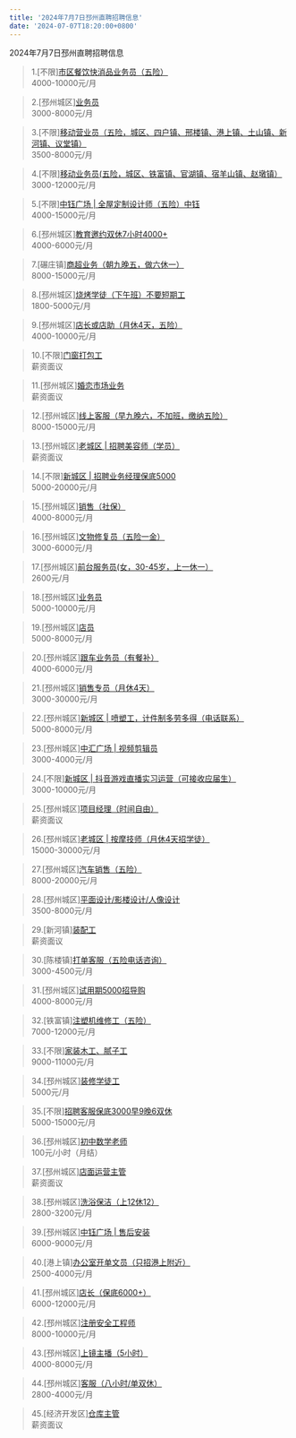 ```yaml
---
title: '2024年7月7日邳州直聘招聘信息'
date: '2024-07-07T18:20:00+0800'
---
```

2024年7月7日邳州直聘招聘信息
<!--more-->
>1.[不限][市区餐饮快消品业务员（五险）](https://www.pizhouzhipin.com/job/34549)<br>
>4000-10000元/月

>2.[邳州城区][业务员](https://www.pizhouzhipin.com/job/36249)<br>
>3000-8000元/月

>3.[不限][移动营业员（五险，城区、四户镇、邢楼镇、港上镇、土山镇、新河镇、议堂镇）](https://www.pizhouzhipin.com/job/32896)<br>
>3500-8000元/月

>4.[不限][移动业务员(五险，城区、铁富镇、官湖镇、宿羊山镇、赵墩镇）](https://www.pizhouzhipin.com/job/33150)<br>
>3000-12000元/月

>5.[不限][中钰广场 | 全屋定制设计师（五险）中钰](https://www.pizhouzhipin.com/job/34343)<br>
>4000-15000元/月

>6.[邳州城区][教育邀约双休7小时4000+](https://www.pizhouzhipin.com/job/34520)<br>
>4000-6000元/月

>7.[碾庄镇][商超业务（朝九晚五，做六休一）](https://www.pizhouzhipin.com/job/35783)<br>
>8000-15000元/月

>8.[邳州城区][烧烤学徒（下午班）不要短期工](https://www.pizhouzhipin.com/job/30726)<br>
>1800-5000元/月

>9.[邳州城区][店长或店助（月休4天，五险）](https://www.pizhouzhipin.com/job/23215)<br>
>4000-10000元/月

>10.[不限][门窗打包工](https://www.pizhouzhipin.com/job/21245)<br>
>薪资面议

>11.[邳州城区][婚恋市场业务](https://www.pizhouzhipin.com/job/35792)<br>
>薪资面议

>12.[邳州城区][线上客服（早九晚六，不加班，缴纳五险）](https://www.pizhouzhipin.com/job/33625)<br>
>8000-15000元/月

>13.[邳州城区][老城区 | 招聘美容师（学员）](https://www.pizhouzhipin.com/job/35311)<br>
>薪资面议

>14.[不限][新城区 | 招聘业务经理保底5000](https://www.pizhouzhipin.com/job/36214)<br>
>5000-20000元/月

>15.[邳州城区][销售（社保）](https://www.pizhouzhipin.com/job/24006)<br>
>4000-8000元/月

>16.[邳州城区][文物修复员（五险一金）](https://www.pizhouzhipin.com/job/25185)<br>
>3000-6000元/月

>17.[邳州城区][前台服务员(女，30-45岁，上一休一）](https://www.pizhouzhipin.com/job/35276)<br>
>2600元/月

>18.[邳州城区][业务员](https://www.pizhouzhipin.com/job/36184)<br>
>5000-10000元/月

>19.[邳州城区][店员](https://www.pizhouzhipin.com/job/36185)<br>
>5000-8000元/月

>20.[邳州城区][跟车业务员（有餐补）](https://www.pizhouzhipin.com/job/32711)<br>
>4000-6000元/月

>21.[邳州城区][销售专员（月休4天）](https://www.pizhouzhipin.com/job/36235)<br>
>3000-30000元/月

>22.[邳州城区][新城区 | 喷塑工，计件制多劳多得（电话联系）](https://www.pizhouzhipin.com/job/34824)<br>
>5000-8000元/月

>23.[邳州城区][中汇广场 | 视频剪辑员](https://www.pizhouzhipin.com/job/36225)<br>
>3000-4000元/月

>24.[不限][新城区 | 抖音游戏直播实习运营（可接收应届生）](https://www.pizhouzhipin.com/job/35835)<br>
>3000-10000元/月

>25.[邳州城区][项目经理（时间自由）](https://www.pizhouzhipin.com/job/36244)<br>
>薪资面议

>26.[邳州城区][老城区 | 按摩技师（月休4天招学徒）](https://www.pizhouzhipin.com/job/21872)<br>
>15000-30000元/月

>27.[邳州城区][汽车销售（五险）](https://www.pizhouzhipin.com/job/31599)<br>
>8000-20000元/月

>28.[邳州城区][平面设计/影楼设计/人像设计](https://www.pizhouzhipin.com/job/35863)<br>
>3500-8000元/月

>29.[新河镇][装配工](https://www.pizhouzhipin.com/job/31436)<br>
>薪资面议

>30.[陈楼镇][打单客服（五险电话咨询）](https://www.pizhouzhipin.com/job/32293)<br>
>3000-4500元/月

>31.[邳州城区][试用期5000招导购](https://www.pizhouzhipin.com/job/24762)<br>
>4000-8000元/月

>32.[铁富镇][注塑机维修工（五险）](https://www.pizhouzhipin.com/job/23673)<br>
>7000-12000元/月

>33.[不限][家装木工、腻子工](https://www.pizhouzhipin.com/job/33671)<br>
>9000-11000元/月

>34.[邳州城区][装修学徒工](https://www.pizhouzhipin.com/job/33079)<br>
>5000元/月

>35.[不限][招聘客服保底3000早9晚6双休](https://www.pizhouzhipin.com/job/25929)<br>
>5000-15000元/月

>36.[邳州城区][初中数学老师](https://www.pizhouzhipin.com/job/36241)<br>
>100元/小时（月结）

>37.[邳州城区][店面运营主管](https://www.pizhouzhipin.com/job/36238)<br>
>薪资面议

>38.[邳州城区][洗浴保洁（上12休12）](https://www.pizhouzhipin.com/job/23974)<br>
>2800-3200元/月

>39.[邳州城区][中钰广场 | 售后安装](https://www.pizhouzhipin.com/job/36222)<br>
>6000-9000元/月

>40.[港上镇][办公室开单文员（只招港上附近）](https://www.pizhouzhipin.com/job/36245)<br>
>2500-4000元/月

>41.[邳州城区][店长（保底6000+）](https://www.pizhouzhipin.com/job/36254)<br>
>6000-12000元/月

>42.[邳州城区][注册安全工程师](https://www.pizhouzhipin.com/job/36192)<br>
>8000-10000元/月

>43.[邳州城区][上镜主播（5小时）](https://www.pizhouzhipin.com/job/35147)<br>
>4000-8000元/月

>44.[邳州城区][客服（八小时/单双休）](https://www.pizhouzhipin.com/job/36091)<br>
>2800-4000元/月

>45.[经济开发区][仓库主管](https://www.pizhouzhipin.com/job/36240)<br>
>薪资面议

